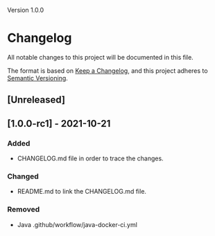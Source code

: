 Version 1.0.0

# Changelog
All notable changes to this project will be documented in this file.

The format is based on [Keep a Changelog](https://keepachangelog.com/en/1.0.0/),
and this project adheres to [Semantic Versioning](https://semver.org/spec/v2.0.0.html).

## [Unreleased]

## [1.0.0-rc1] - 2021-10-21
### Added
- CHANGELOG.md file in order to trace the changes.

### Changed
- README.md to link the CHANGELOG.md file.

### Removed
- Java .github/workflow/java-docker-ci.yml
